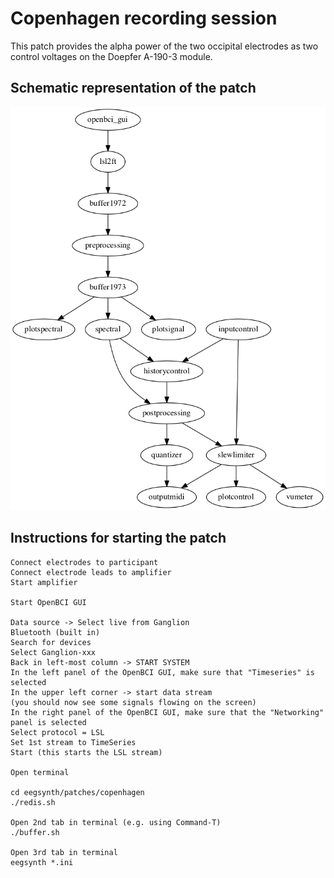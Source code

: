 # Copenhagen recording session

This patch provides the alpha power of the two occipital electrodes as two control
voltages on the Doepfer A-190-3 module.

## Schematic representation of the patch

![flowchart](patch.png)

## Instructions for starting the patch

```
Connect electrodes to participant
Connect electrode leads to amplifier
Start amplifier

Start OpenBCI GUI

Data source -> Select live from Ganglion
Bluetooth (built in)
Search for devices
Select Ganglion-xxx
Back in left-most column -> START SYSTEM
In the left panel of the OpenBCI GUI, make sure that "Timeseries" is selected
In the upper left corner -> start data stream
(you should now see some signals flowing on the screen)
In the right panel of the OpenBCI GUI, make sure that the "Networking" panel is selected
Select protocol = LSL
Set 1st stream to TimeSeries
Start (this starts the LSL stream)

Open terminal

cd eegsynth/patches/copenhagen
./redis.sh

Open 2nd tab in terminal (e.g. using Command-T)
./buffer.sh

Open 3rd tab in terminal
eegsynth *.ini
```
